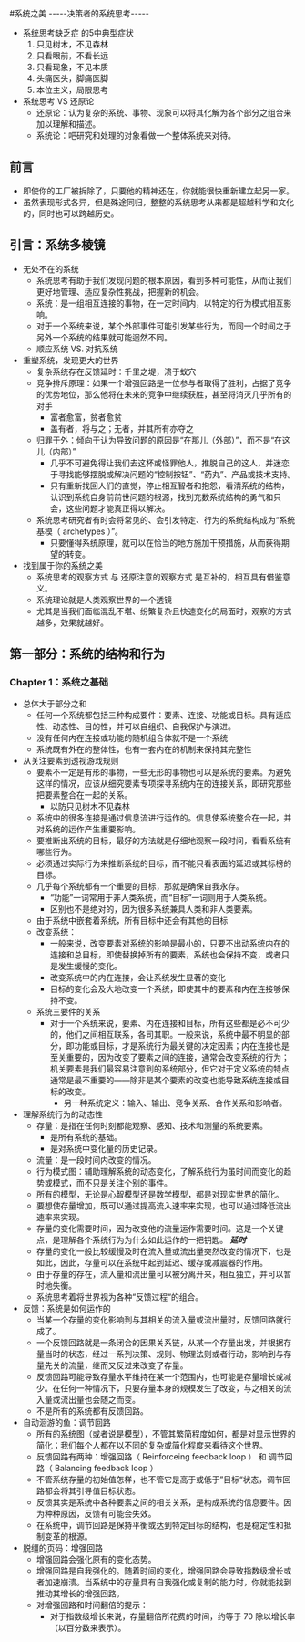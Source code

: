#系统之美
     -----决策者的系统思考-----
* 系统思考缺乏症 的5中典型症状
   1. 只见树木，不见森林
   2. 只看眼前，不看长远
   3. 只看现象，不见本质
   4. 头痛医头，脚痛医脚
   5. 本位主义，局限思考
* 系统思考 VS 还原论
   * 还原论：认为复杂的系统、事物、现象可以将其化解为各个部分之组合来加以理解和描述。
   * 系统论：吧研究和处理的对象看做一个整体系统来对待。     


## 前言
* 即使你的工厂被拆除了，只要他的精神还在，你就能很快重新建立起另一家。
* 虽然表现形式各异，但是殊途同归，整整的系统思考从来都是超越科学和文化的，同时也可以跨越历史。

## 引言：系统多棱镜
* 无处不在的系统
   * 系统思考有助于我们发现问题的根本原因，看到多种可能性，从而让我们更好地管理、适应复杂性挑战，把握新的机会。
   * 系统：是一组相互连接的事物，在一定时间内，以特定的行为模式相互影响。
   * 对于一个系统来说，某个外部事件可能引发某些行为，而同一个时间之于另外一个系统的结果就可能迥然不同。
   * 顺应系统 VS. 对抗系统
* 重塑系统，发现更大的世界
   * 复杂系统存在反馈延时：千里之堤，溃于蚁穴
   * 竞争排斥原理：如果一个增强回路是一位参与者取得了胜利，占据了竞争的优势地位，那么他将在未来的竞争中继续获胜，甚至将消灭几乎所有的对手
      * 富者愈富，贫者愈贫
      * 盖有者，将与之；无者，并其所有亦夺之
   * 归罪于外：倾向于认为导致问题的原因是“在那儿（外部）”，而不是“在这儿（内部）”
      * 几乎不可避免得让我们去这杯或怪罪他人，推脱自己的这人，并迷恋于寻找能够摆脱或解决问题的“控制按钮”、“药丸”、产品或技术支持。
      * 只有重新找回人们的直觉，停止相互智者和抱怨，看清系统的结构，认识到系统自身前前世问题的根源，找到充数系统结构的勇气和只会，这些问题才能真正得以解决。
   * 系统思考研究者有时会将常见的、会引发特定、行为的系统结构成为“系统基模（ archetypes ）”。
      * 只要懂得系统原理，就可以在恰当的地方施加干预措施，从而获得期望的转变。
* 找到属于你的系统之美
   * 系统思考的观察方式 与 还原注意的观察方式 是互补的，相互具有借鉴意义。
   * 系统理论就是人类观察世界的一个透镜
   * 尤其是当我们面临混乱不堪、纷繁复杂且快速变化的局面时，观察的方式越多，效果就越好。
   
## 第一部分：系统的结构和行为 
### Chapter 1：系统之基础
* 总体大于部分之和
   * 任何一个系统都包括三种构成要件：要素、连接、功能或目标。具有适应性、动态性、目的性，并可以自组织、自我保护与演进。
   * 没有任何内在连接或功能的随机组合体就不是一个系统
   * 系统既有外在的整体性，也有一套内在的机制来保持其完整性 
* 从关注要素到透视游戏规则
   * 要素不一定是有形的事物，一些无形的事物也可以是系统的要素。为避免这样的情况，应该从细究要素专项探寻系统内在的连接关系，即研究那些把要素整合在一起的关系。
      * 以防只见树木不见森林
   * 系统中的很多连接是通过信息流进行运作的。信息使系统整合在一起，并对系统的运作产生重要影响。
   * 要推断出系统的目标，最好的方法就是仔细地观察一段时间，看看系统有哪些行为。
   * 必须通过实际行为来推断系统的目标，而不能只看表面的延迟或其标榜的目标。
   * 几乎每个系统都有一个重要的目标，那就是确保自我永存。
      * “功能”一词常用于非人类系统，而“目标”一词则用于人类系统。
      * 区别也不是绝对的，因为很多系统兼具人类和非人类要素。 
   * 由于系统中嵌套着系统，所有目标中还会有其他的目标
   * 改变系统：
      * 一般来说，改变要素对系统的影响是最小的，只要不出动系统内在的连接和总目标，即使替换掉所有的要素，系统也会保持不变，或者只是发生缓慢的变化。
      * 改变系统中的内在连接，会让系统发生显著的变化
      * 目标的变化会及大地改变一个系统，即使其中的要素和内在连接够保持不变。
   * 系统三要件的关系
      * 对于一个系统来说，要素、内在连接和目标，所有这些都是必不可少的，他们之间相互联系，各司其职。一般来说，系统中最不明显的部分，即功能或目标，才是系统行为最关键的决定因素；内在连接也是至关重要的，因为改变了要素之间的连接，通常会改变系统的行为；机关要素是我们最容易注意到的系统部分，但它对于定义系统的特点通常是最不重要的——除非是某个要素的改变也能导致系统连接或目标的改变。
         * 另一种系统定义：输入、输出、竞争关系、合作关系和影响者。
* 理解系统行为的动态性
   * 存量：是指在任何时刻都能观察、感知、技术和测量的系统要素。
      * 是所有系统的基础。
      * 是对系统中变化量的历史记录。
   * 流量：是一段时间内改变的情况。
   * 行为模式图：辅助理解系统的动态变化，了解系统行为虽时间而变化的趋势或模式，而不只是关注个别的事件。
   * 所有的模型，无论是心智模型还是数学模型，都是对现实世界的简化。
   * 要想使存量增加，既可以通过提高流入速率来实现，也可以通过降低流出速率来实现。
   * 存量的变化需要时间，因为改变他的流量运作需要时间。这是一个关键点，是理解各个系统行为为什么如此运作的一把钥匙。    **_延时_**
   * 存量的变化一般比较缓慢及时在流入量或流出量突然改变的情况下，也是如此，因此，存量可以在系统中起到延迟、缓存或减震器的作用。
   * 由于存量的存在，流入量和流出量可以被分离开来，相互独立，并可以暂时地失衡。
   * 系统思考着将世界视为各种“反馈过程“的组合。
* 反馈：系统是如何运作的
   * 当某一个存量的变化影响到与其相关的流入量或流出量时，反馈回路就行成了。
   * 一个反馈回路就是一条闭合的因果关系链，从某一个存量出发，并根据存量当时的状态，经过一系列决策、规则、物理法则或者行动，影响到与存量先关的流量，继而又反过来改变了存量。
   * 反馈回路可能导致存量水平维持在某一个范围内，也可能是存量增长或减少。在任何一种情况下，只要存量本身的规模发生了改变，与之相关的流入量或流出量也会随之而变。
   * 不是所有的系统都有反馈回路。
* 自动洄游的鱼：调节回路
   * 所有的系统图（或者说是模型），不管其繁简程度如何，都是对显示世界的简化；我们每个人都在以不同的复杂或简化程度来看待这个世界。
   * 反馈回路有两种：增强回路（ Reinforceing feedback loop ） 和 调节回路（ Balancing feedback loop ）
   * 不管系统存量的初始值怎样，也不管它是高于或低于”目标“状态，调节回路都会将其引导值目标状态。
   * 反馈其实是系统中各种要素之间的相关关系，是构成系统的信息要件。因为种种原因，反馈有可能会失效。
   * 在系统中，调节回路是保持平衡或达到特定目标的结构，也是稳定性和抵制变革的根源。
* 脱缰的页码：增强回路
   * 增强回路会强化原有的变化态势。
   * 增强回路是自我强化的。随着时间的变化，增强回路会导致指数级增长或者加速崩溃。当系统中的存量具有自我强化或复制的能力时，你就能找到推动其增长的增强回路。   
   * 对增强回路和时间翻倍的提示：
      * 对于指数级增长来说，存量翻倍所花费的时间，约等于 70 除以增长率（以百分数来表示）。
   
   
   
   
